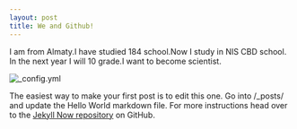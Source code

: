```yaml
---
layout: post
title: We and Github!
---
```


I am from Almaty.I have studied 184 school.Now I study in NIS CBD school. In the next year I will 10 grade.I want to become scientist.


![_config.yml](http://www.webmonkey.com/category/security/)

The easiest way to make your first post is to edit this one. Go into /_posts/ and update the Hello World markdown file. For more instructions head over to the [Jekyll Now repository](https://github.com/barryclark/jekyll-now) on GitHub.
